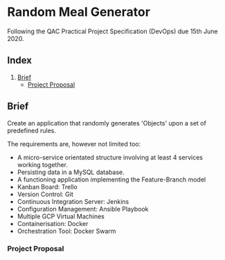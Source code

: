 # Random Meal Generator
Following the QAC Practical Project Specification (DevOps) due 15th June 2020.

## Index
1. [Brief](#brief)
    - [Project Proposal](#pp)

## Brief
Create an application that randomly generates 'Objects' upon a set of predefined rules. 

The requirements are, however not limited too:
- A micro-service orientated structure involving at least 4 services working together.
- Persisting data in a MySQL database.
- A functioning application implementing the Feature-Branch model 
- Kanban Board: Trello
- Version Control: Git
- Continuous Integration Server: Jenkins 
- Configuration Management: Ansible Playbook
- Multiple GCP Virtual Machines
- Containerisation: Docker
- Orchestration Tool: Docker Swarm 

### Project Proposal 
